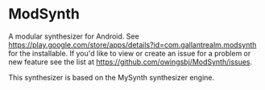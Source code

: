 # ModSynth

A modular synthesizer for Android.  See https://play.google.com/store/apps/details?id=com.gallantrealm.modsynth for the installable.  If you'd like to view or create an issue for a problem or new feature see the list at https://github.com/owingsbj/ModSynth/issues.

This synthesizer is based on the MySynth synthesizer engine.
